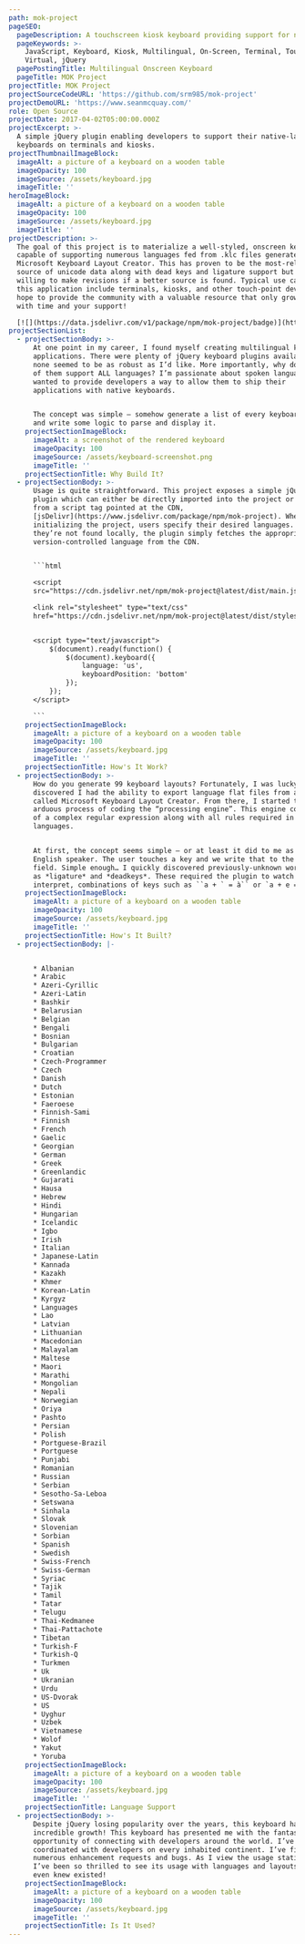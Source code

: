 ```yaml
---
path: mok-project
pageSEO:
  pageDescription: A touchscreen kiosk keyboard providing support for nearly 100 languages!
  pageKeywords: >-
    JavaScript, Keyboard, Kiosk, Multilingual, On-Screen, Terminal, Touch,
    Virtual, jQuery
  pagePostingTitle: Multilingual Onscreen Keyboard
  pageTitle: MOK Project
projectTitle: MOK Project
projectSourceCodeURL: 'https://github.com/srm985/mok-project'
projectDemoURL: 'https://www.seanmcquay.com/'
role: Open Source
projectDate: 2017-04-02T05:00:00.000Z
projectExcerpt: >-
  A simple jQuery plugin enabling developers to support their native-language
  keyboards on terminals and kiosks.
projectThumbnailImageBlock:
  imageAlt: a picture of a keyboard on a wooden table
  imageOpacity: 100
  imageSource: /assets/keyboard.jpg
  imageTitle: ''
heroImageBlock:
  imageAlt: a picture of a keyboard on a wooden table
  imageOpacity: 100
  imageSource: /assets/keyboard.jpg
  imageTitle: ''
projectDescription: >-
  The goal of this project is to materialize a well-styled, onscreen keyboard
  capable of supporting numerous languages fed from .klc files generated by
  Microsoft Keyboard Layout Creator. This has proven to be the most-reliable
  source of unicode data along with dead keys and ligature support but I am
  willing to make revisions if a better source is found. Typical use cases for
  this application include terminals, kiosks, and other touch-point devices. I
  hope to provide the community with a valuable resource that only grows better
  with time and your support!  

  [![](https://data.jsdelivr.com/v1/package/npm/mok-project/badge)](https://www.jsdelivr.com/package/npm/mok-project)
projectSectionList:
  - projectSectionBody: >-
      At one point in my career, I found myself creating multilingual kiosk
      applications. There were plenty of jQuery keyboard plugins available, but
      none seemed to be as robust as I’d like. More importantly, why don’t any
      of them support ALL languages? I’m passionate about spoken languages and
      wanted to provide developers a way to allow them to ship their
      applications with native keyboards. 


      The concept was simple – somehow generate a list of every keyboard layout
      and write some logic to parse and display it.
    projectSectionImageBlock:
      imageAlt: a screenshot of the rendered keyboard
      imageOpacity: 100
      imageSource: /assets/keyboard-screenshot.png
      imageTitle: ''
    projectSectionTitle: Why Build It?
  - projectSectionBody: >-
      Usage is quite straightforward. This project exposes a simple jQuery
      plugin which can either be directly imported into the project or served
      from a script tag pointed at the CDN,
      [jsDelivr](https://www.jsdelivr.com/package/npm/mok-project). When
      initializing the project, users specify their desired languages. If
      they’re not found locally, the plugin simply fetches the appropriate
      version-controlled language from the CDN.


      ```html

      <script
      src="https://cdn.jsdelivr.net/npm/mok-project@latest/dist/main.js"></script>

      <link rel="stylesheet" type="text/css"
      href="https://cdn.jsdelivr.net/npm/mok-project@latest/dist/styles.css">


      <script type="text/javascript">
          $(document).ready(function() {
              $(document).keyboard({
                  language: 'us',
                  keyboardPosition: 'bottom'
              });
          });
      </script>

      ```
    projectSectionImageBlock:
      imageAlt: a picture of a keyboard on a wooden table
      imageOpacity: 100
      imageSource: /assets/keyboard.jpg
      imageTitle: ''
    projectSectionTitle: How's It Work?
  - projectSectionBody: >-
      How do you generate 99 keyboard layouts? Fortunately, I was lucky. I
      discovered I had the ability to export language flat files from a utility
      called Microsoft Keyboard Layout Creator. From there, I started the
      arduous process of coding the “processing engine”. This engine consisted
      of a complex regular expression along with all rules required in written
      languages. 


      At first, the concept seems simple – or at least it did to me as an
      English speaker. The user touches a key and we write that to the focused
      field. Simple enough… I quickly discovered previously-unknown words such
      as *ligature* and *deadkeys*. These required the plugin to watch for, and
      interpret, combinations of keys such as ``a + ` = à`` or `a + e = æ`.
    projectSectionImageBlock:
      imageAlt: a picture of a keyboard on a wooden table
      imageOpacity: 100
      imageSource: /assets/keyboard.jpg
      imageTitle: ''
    projectSectionTitle: How's It Built?
  - projectSectionBody: |-


      * Albanian
      * Arabic
      * Azeri-Cyrillic
      * Azeri-Latin
      * Bashkir
      * Belarusian
      * Belgian
      * Bengali
      * Bosnian
      * Bulgarian
      * Croatian
      * Czech-Programmer
      * Czech
      * Danish
      * Dutch
      * Estonian
      * Faeroese
      * Finnish-Sami
      * Finnish
      * French
      * Gaelic
      * Georgian
      * German
      * Greek
      * Greenlandic
      * Gujarati
      * Hausa
      * Hebrew
      * Hindi
      * Hungarian
      * Icelandic
      * Igbo
      * Irish
      * Italian
      * Japanese-Latin
      * Kannada
      * Kazakh
      * Khmer
      * Korean-Latin
      * Kyrgyz
      * Languages
      * Lao
      * Latvian
      * Lithuanian
      * Macedonian
      * Malayalam
      * Maltese
      * Maori
      * Marathi
      * Mongolian
      * Nepali
      * Norwegian
      * Oriya
      * Pashto
      * Persian
      * Polish
      * Portguese-Brazil
      * Portguese
      * Punjabi
      * Romanian
      * Russian
      * Serbian
      * Sesotho-Sa-Leboa
      * Setswana
      * Sinhala
      * Slovak
      * Slovenian
      * Sorbian
      * Spanish
      * Swedish
      * Swiss-French
      * Swiss-German
      * Syriac
      * Tajik
      * Tamil
      * Tatar
      * Telugu
      * Thai-Kedmanee
      * Thai-Pattachote
      * Tibetan
      * Turkish-F
      * Turkish-Q
      * Turkmen
      * Uk
      * Ukranian
      * Urdu
      * US-Dvorak
      * US
      * Uyghur
      * Uzbek
      * Vietnamese
      * Wolof
      * Yakut
      * Yoruba
    projectSectionImageBlock:
      imageAlt: a picture of a keyboard on a wooden table
      imageOpacity: 100
      imageSource: /assets/keyboard.jpg
      imageTitle: ''
    projectSectionTitle: Language Support
  - projectSectionBody: >-
      Despite jQuery losing popularity over the years, this keyboard has seen
      incredible growth! This keyboard has presented me with the fantastic
      opportunity of connecting with developers around the world. I’ve since
      coordinated with developers on every inhabited continent. I’ve fielded
      numerous enhancement requests and bugs. As I view the usage statistics,
      I’ve been so thrilled to see its usage with languages and layouts I never
      even knew existed!
    projectSectionImageBlock:
      imageAlt: a picture of a keyboard on a wooden table
      imageOpacity: 100
      imageSource: /assets/keyboard.jpg
      imageTitle: ''
    projectSectionTitle: Is It Used?
---
```


